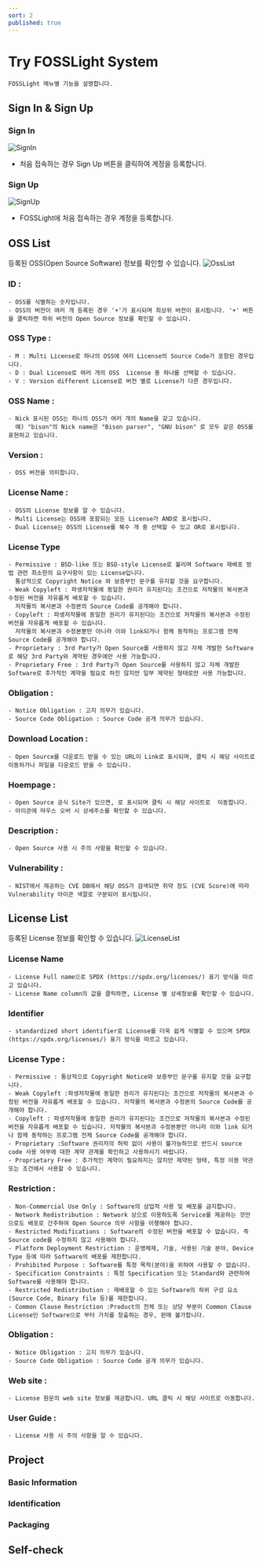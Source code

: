 ```yaml
---
sort: 2
published: true
---
```

# Try FOSSLight System
```note
FOSSLight 메뉴별 기능을 설명합니다.
```
## Sign In & Sign Up

### Sign In
![SignIn](images/sign_in.png)
- 처음 접속하는 경우 Sign Up 버튼을 클릭하여 계정을 등록합니다.

### Sign Up 
![SignUp](images/sign_up.png)  
- FOSSLight에 처음 접속하는 경우 계정을 등록합니다.

## OSS List
등록된 OSS(Open Source Software) 정보를 확인할 수 있습니다.
![OssList](images/oss_list.png)  
### ID : 
    - OSS를 식별하는 숫자입니다.
    - OSS의 버전이 여러 개 등록된 경우 '+'가 표시되며 최상위 버전이 표시됩니다. '+' 버튼을 클릭하면 하위 버전의 Open Source 정보를 확인할 수 있습니다.
### OSS Type : 
    - M : Multi License로 하나의 OSS에 여러 License의 Source Code가 포함된 경우입니다.
    - D : Dual License로 여러 개의 OSS  License 중 하나를 선택할 수 있습니다.
    - V : Version different License로 버전 별로 License가 다른 경우입니다.
### OSS Name :
    - Nick 표시된 OSS는 하나의 OSS가 여러 개의 Name을 갖고 있습니다.    
      예) "bison"의 Nick name은 "Bison parser", "GNU bison" 로 모두 같은 OSS를 표현하고 있습니다.
### Version : 
    - OSS 버전을 의미합니다.
### License Name :
    - OSS의 License 정보를 알 수 있습니다.  
    - Multi License는 OSS에 포함되는 모든 License가 AND로 표시됩니다.
    - Dual License는 OSS의 License를 복수 개 중 선택할 수 있고 OR로 표시됩니다.
### License Type
    - Permissive : BSD-like 또는 BSD-style License로 불리며 Software 재배포 방법 관련 최소한의 요구사항이 있는 License입니다.
      통상적으로 Copyright Notice 와 보증부인 문구를 유지할 것을 요구합니다.
    - Weak Copyleft : 파생저작물에 동일한 권리가 유지된다는 조건으로 저작물의 복사본과 수정된 버전을 자유롭게 배포할 수 있습니다.
      저작물의 복사본과 수정본의 Source Code를 공개해야 합니다.
    - Copyleft : 파생저작물에 동일한 권리가 유지된다는 조건으로 저작물의 복사본과 수정된 버전을 자유롭게 배포할 수 있습니다.
      저작물의 복사본과 수정본뿐만 아니라 이와 link되거나 함께 동작하는 프로그램 전체 Source Code를 공개해야 합니다.
    - Proprietary : 3rd Party가 Open Source를 사용하지 않고 자체 개발한 Software로 해당 3rd Party와 계약된 경우에만 사용 가능합니다.
    - Proprietary Free : 3rd Party가 Open Source를 사용하지 않고 자체 개발한 Software로 추가적인 계약을 필요로 하진 않지만 일부 제약된 형태로만 사용 가능합니다.
### Obligation :
    - Notice Obligation : 고지 의무가 있습니다.
    - Source Code Obligation : Source Code 공개 의무가 있습니다. 
### Download Location :
    - Open Source를 다운로드 받을 수 있는 URL이 Link로 표시되며, 클릭 시 해당 사이트로 이동하거나 파일을 다운로드 받을 수 있습니다.
### Hoempage :
    - Open Source 공식 Site가 있으면, 로 표시되며 클릭 시 해당 사이트로  이동합니다.
    - 아이콘에 마우스 오버 시 상세주소를 확인할 수 있습니다.
### Description :
    - Open Source 사용 시 주의 사항을 확인할 수 있습니다.
### Vulnerability :
    - NIST에서 제공하는 CVE DB에서 해당 OSS가 검색되면 취약 정도 (CVE Score)에 따라 Vulnerability 아이콘 색깔로 구분되어 표시됩니다.

## License List
등록된 License 정보를 확인할 수 있습니다.
![LicenseList](images/license_list.png)  

### License Name
    - License Full name으로 SPDX (https://spdx.org/licenses/) 표기 방식을 따르고 있습니다.
    - License Name column의 값을 클릭하면, License 별 상세정보를 확인할 수 있습니다.
### Identifier
    - standardized short identifier로 License를 더욱 쉽게 식별할 수 있으며 SPDX (https://spdx.org/licenses/) 표기 방식을 따르고 있습니다.
### License Type :
    - Permissive : 통상적으로 Copyright Notice와 보증부인 문구를 유지할 것을 요구합니다.
    - Weak Copyleft :파생저작물에 동일한 권리가 유지된다는 조건으로 저작물의 복사본과 수정된 버전을 자유롭게 배포할 수 있습니다. 저작물의 복사본과 수정본의 Source Code를 공개해야 합니다.
    - Copyleft : 파생저작물에 동일한 권리가 유지된다는 조건으로 저작물의 복사본과 수정된 버전을 자유롭게 배포할 수 있습니다. 저작물의 복사본과 수정본뿐만 아니라 이와 link 되거나 함께 동작하는 프로그램 전체 Source Code를 공개해야 합니다.
    - Proprietary :Software 권리자의 허락 없이 사용이 불가능하므로 반드시 source code 사용 여부에 대한 계약 관계를 확인하고 사용하시기 바랍니다.
    - Proprietary Free : 추가적인 계약이 필요하지는 않지만 제약된 형태, 특정 이용 약관 또는 조건에서 사용할 수 있습니다.
### Restriction :
    - Non-Commercial Use Only : Software의 상업적 사용 및 배포를 금지합니다.
    - Network Redistribution : Network 상으로 이용하도록 Service를 제공하는 것만으로도 배포로 간주하여 Open Source 의무 사항을 이행해야 합니다.
    - Restricted Modifications : Software의 수정된 버전을 배포할 수 없습니다. 즉 Source code를 수정하지 않고 사용해야 합니다.
    - Platform Deployment Restriction : 운영체제, 기술, 사용된 기술 분야, Device Type 등에 따라 Software의 배포를 제한합니다.
    - Prohibited Purpose : Software를 특정 목적(분야)을 위하여 사용할 수 없습니다.
    - Specification Constraints : 특정 Specification 또는 Standard와 관련하여 Software를 사용해야 합니다.
    - Restricted Redistribution : 재배포할 수 있는 Software의 하위 구성 요소(Source Code, Binary file 등)를 제한합니다.
    - Common Clause Restriction :Product의 전체 또는 상당 부분이 Common Clause License인 Software으로 부터 가치를 창출하는 경우, 판매 불가합니다. 
### Obligation :
    - Notice Obligation : 고지 의무가 있습니다.
    - Source Code Obligation : Source Code 공개 의무가 있습니다. 
### Web site :
    - License 원문의 web site 정보를 제공합니다. URL 클릭 시 해당 사이트로 이동합니다.
### User Guide :
    - License 사용 시 주의 사항을 알 수 있습니다.

## Project
### Basic Information
### Identification
### Packaging
## Self-check

